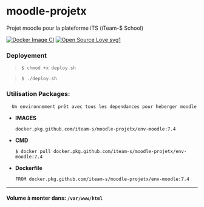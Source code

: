 # moodle-projetx
Projet moodle pour la plateforme iTS (iTeam-$ School)

[![Docker Image CI](https://github.com/iTeam-S/moodle-projetx/actions/workflows/docker-image.yml/badge.svg)](https://github.com/iTeam-S/moodle-projetx/actions/workflows/docker-image.yml)
[![Open Source Love svg1](https://badges.frapsoft.com/os/v1/open-source.svg?v=103)](#README)

### Deployement

> `$ chmod +x deploy.sh`


> `$ ./deploy.sh`


### Utilisation Packages: 
      Un environnement prêt avec tous les dependances pour heberger moodle
      
- **IMAGES**

  `docker.pkg.github.com/iteam-s/moodle-projetx/env-moodle:7.4`


- **CMD**

   `$ docker pull docker.pkg.github.com/iteam-s/moodle-projetx/env-moodle:7.4`


- **Dockerfile**

   `FROM docker.pkg.github.com/iteam-s/moodle-projetx/env-moodle:7.4`

---------------------------------------------
 #### Volume à monter dans:  `/var/www/html`
